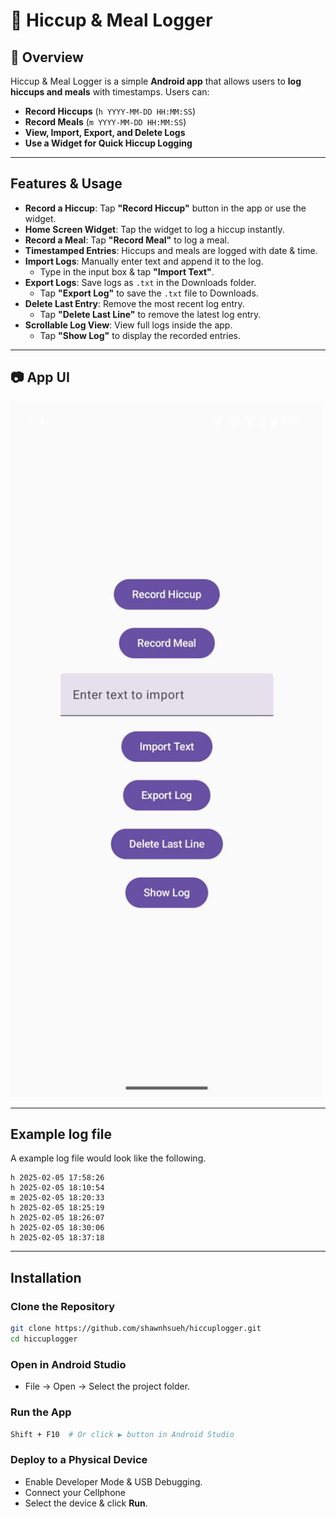 # 📱 Hiccup & Meal Logger

## 📖 Overview
Hiccup & Meal Logger is a simple **Android app** that allows users to **log hiccups and meals** with timestamps. Users can:

- **Record Hiccups** (`h YYYY-MM-DD HH:MM:SS`)
- **Record Meals** (`m YYYY-MM-DD HH:MM:SS`)
- **View, Import, Export, and Delete Logs**
- **Use a Widget for Quick Hiccup Logging**

---
##  Features & Usage
*  **Record a Hiccup**: Tap **"Record Hiccup"** button in the app or use the widget.
*  **Home Screen Widget**: Tap the widget to log a hiccup instantly.
*  **Record a Meal**: Tap **"Record Meal"** to log a meal.
*  **Timestamped Entries**: Hiccups and meals are logged with date & time.
*  **Import Logs**: Manually enter text and append it to the log.
    * Type in the input box & tap **"Import Text"**.
*  **Export Logs**: Save logs as `.txt` in the Downloads folder.
    * Tap **"Export Log"** to save the `.txt` file to Downloads.
*  **Delete Last Entry**: Remove the most recent log entry.
    * Tap **"Delete Last Line"** to remove the latest log entry.
*  **Scrollable Log View**: View full logs inside the app.
    * Tap **"Show Log"** to display the recorded entries.


---

## 📷 App UI
<img src="https://github.com/shawnhsueh/hiccuplogger/blob/main/screenshot/appUI1.png?raw=true" width="500"  />


---

## Example log file
A example log file would look like the following.
```
h 2025-02-05 17:58:26
h 2025-02-05 18:10:54
m 2025-02-05 18:20:33
h 2025-02-05 18:25:19
h 2025-02-05 18:26:07
h 2025-02-05 18:30:06
h 2025-02-05 18:37:18
```

---

##  Installation
### Clone the Repository
```sh
git clone https://github.com/shawnhsueh/hiccuplogger.git
cd hiccuplogger
```
### Open in Android Studio
- File → Open → Select the project folder.
### Run the App
```sh
Shift + F10  # Or click ▶ button in Android Studio
```
### Deploy to a Physical Device
- Enable Developer Mode & USB Debugging.
- Connect your Cellphone
- Select the device & click **Run**.
